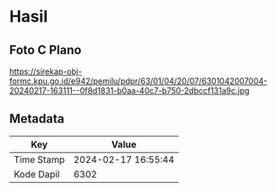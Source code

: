 # Hasil

## Foto C Plano

https://sirekap-obj-formc.kpu.go.id/e942/pemilu/pdpr/63/01/04/20/07/6301042007004-20240217-163111--0f8d1831-b0aa-40c7-b750-2dbccf131a9c.jpg


## Metadata

| Key        | Value               |
| ---------- | ------------------- |
| Time Stamp | 2024-02-17 16:55:44 |
| Kode Dapil | 6302                |



